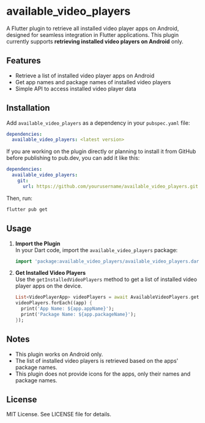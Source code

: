 
# available_video_players

A Flutter plugin to retrieve all installed video player apps on Android, designed for seamless integration in Flutter applications. This plugin currently supports **retrieving installed video players on Android** only.

## Features

- Retrieve a list of installed video player apps on Android
- Get app names and package names of installed video players
- Simple API to access installed video player data

## Installation

Add `available_video_players` as a dependency in your `pubspec.yaml` file:

```yaml
dependencies:
  available_video_players: <latest version>
```

If you are working on the plugin directly or planning to install it from GitHub before publishing to pub.dev, you can add it like this:

```yaml
dependencies:
  available_video_players:
    git:
      url: https://github.com/yourusername/available_video_players.git
```

Then, run:

```bash
flutter pub get
```

## Usage

1. **Import the Plugin**  
   In your Dart code, import the `available_video_players` package:

   ```dart
   import 'package:available_video_players/available_video_players.dart';
   ```

2. **Get Installed Video Players**  
   Use the `getInstalledVideoPlayers` method to get a list of installed video player apps on the device.

   ```dart
   List<VideoPlayerApp> videoPlayers = await AvailableVideoPlayers.getInstalledVideoPlayers();
   videoPlayers.forEach((app) {
     print('App Name: ${app.appName}');
     print('Package Name: ${app.packageName}');
   });
   ```

## Notes

- This plugin works on Android only.
- The list of installed video players is retrieved based on the apps' package names.
- This plugin does not provide icons for the apps, only their names and package names.

## License

MIT License. See LICENSE file for details.
